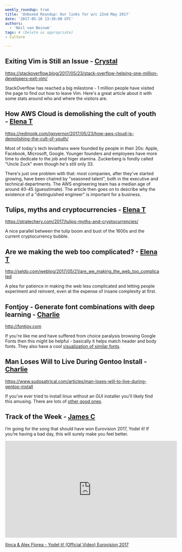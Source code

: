 ```yaml
---
weekly_roundup: true
title: 'Unboxed Roundup: Our links for w/c 22nd May 2017'
date: '2017-05-26 13:30:00 UTC'
authors:
  - 'Neil van Beinum'
tags: # (Delete as appropriate)
- Culture

---
```


## Exiting Vim is Still an Issue - [Crystal](http://twitter.com/haironfire907)

https://stackoverflow.blog/2017/05/23/stack-overflow-helping-one-million-developers-exit-vim/

StackOverflow has reached a big milestone - 1 million people have visited the page to find out how to leave Vim. Here's a great article about it with some stats around who and where the visitors are.

## How AWS Cloud is demolishing the cult of youth - [Elena T](/people#elena-tanasoiu)

https://redmonk.com/jgovernor/2017/05/23/how-aws-cloud-is-demolishing-the-cult-of-youth/

Most of today's tech leviathans were founded by people in their 20s: Apple, Facebook, Microsoft, Google. Younger founders and employees have more time to dedicate to the job and higer stamina. Zuckerberg is fondly called "Uncle Zuck" even though he's still only 33.

There's just one problem with that: most companies, after they've started growing, have been chaired by "seasoned talent", both in the executive and technical departments. The AWS engineering team has a median age of around 40-45 (guesstimate). The article then goes on to describe why the existence of a "distinguished engineer" is important for a business.

## Tulips, myths and cryptocurrencies - [Elena T](/people#elena-tanasoiu)

https://stratechery.com/2017/tulips-myths-and-cryptocurrencies/

A nice parallel between the tulip boom and bust of the 1600s and the current cryptocurrency bubble.

## Are we making the web too complicated? - [Elena T](/people#elena-tanasoiu)

http://seldo.com/weblog/2017/05/21/are_we_making_the_web_too_complicated

A plea for patience in making the web less complicated and letting people experiment and reinvent, even at the expense of insane complexity at first. 

## Fontjoy - Generate font combinations with deep learning - [Charlie](/people#charlie-egan)

http://fontjoy.com

If you're like me and have suffered from choice paralysis browsing Google Fonts then this might be helpful - basically it helps match header and body fonts. They also have a cool [visualization of similar fonts](http://fontjoy.com/projector).

## Man Loses Will to Live During Gentoo Install - [Charlie](/people#charlie-egan)

https://www.sudosatirical.com/articles/man-loses-will-to-live-during-gentoo-install

If you've ever tried to install linux without an GUI installer you'll likely find this amusing. There are lots of [other good ones](https://www.sudosatirical.com/articles/man-rather-pleased-with-awfully-written-script).

## Track of the Week - [James C](/people#james-cook)

I’m going for the song that should have won Eurovision 2017, Yodel it! If you’re having a bad day, this will surely make you feel better.

<iframe width="560" height="315" src="https://www.youtube.com/embed/LlDzaRK8fSM" frameborder="0" allowfullscreen></iframe>

[Ilinca & Alex Florea - Yodel it! (Official Video) Eurovision 2017](https://www.youtube.com/watch?v=LlDzaRK8fSM)
